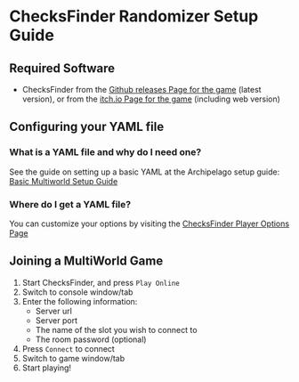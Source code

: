 # ChecksFinder Randomizer Setup Guide

## Required Software

- ChecksFinder from
  the [Github releases Page for the game](https://github.com/jonloveslegos/ChecksFinder/releases) (latest version), or 
  from the [itch.io Page for the game](https://suncat0.itch.io/checksfinder) (including web version)

## Configuring your YAML file

### What is a YAML file and why do I need one?

See the guide on setting up a basic YAML at the Archipelago setup
guide: [Basic Multiworld Setup Guide](/tutorial/Archipelago/setup/en)

### Where do I get a YAML file?

You can customize your options by visiting the [ChecksFinder Player Options Page](/games/ChecksFinder/player-options)

## Joining a MultiWorld Game

1. Start ChecksFinder, and press `Play Online`
2. Switch to console window/tab
3. Enter the following information:
    - Server url
    - Server port
    - The name of the slot you wish to connect to
    - The room password (optional)
4. Press `Connect` to connect
5. Switch to game window/tab
6. Start playing!
